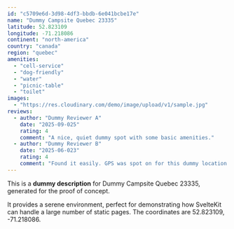 ```yaml
---
id: "c5709e6d-3d98-4df3-bbdb-6e041bcbe17e"
name: "Dummy Campsite Quebec 23335"
latitude: 52.823109
longitude: -71.218086
continent: "north-america"
country: "canada"
region: "quebec"
amenities:
  - "cell-service"
  - "dog-friendly"
  - "water"
  - "picnic-table"
  - "toilet"
images:
  - "https://res.cloudinary.com/demo/image/upload/v1/sample.jpg"
reviews:
  - author: "Dummy Reviewer A"
    date: "2025-09-025"
    rating: 4
    comment: "A nice, quiet dummy spot with some basic amenities."
  - author: "Dummy Reviewer B"
    date: "2025-06-023"
    rating: 4
    comment: "Found it easily. GPS was spot on for this dummy location."
---
```


This is a **dummy description** for Dummy Campsite Quebec 23335, generated for the proof of concept.

It provides a serene environment, perfect for demonstrating how SvelteKit can handle a large number of static pages. The coordinates are 52.823109, -71.218086.
